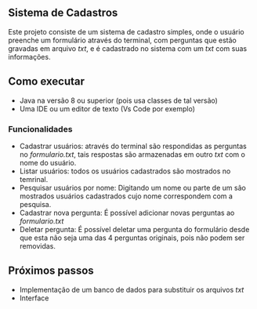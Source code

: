 ## Sistema de Cadastros

Este projeto consiste de um sistema de cadastro simples, onde o usuário preenche um formulário através do terminal, com perguntas que estão gravadas em arquivo *txt*, e é cadastrado no sistema com um *txt* com suas informações.

## Como executar
- Java na versão 8 ou superior (pois usa classes de tal versão)
- Uma IDE ou um editor de texto (Vs Code por exemplo)

### Funcionalidades
- Cadastrar usuários: através do terminal são respondidas as perguntas no *formulario.txt*, tais respostas são armazenadas em outro *txt* com o nome do usuário.
- Listar usuários: todos os usuários cadastrados são mostrados no temrinal.
- Pesquisar usuários por nome: Digitando um nome ou parte de um são mostrados usuários cadastrados cujo nome correspondem com a pesquisa.
- Cadastrar nova pergunta: É possível adicionar novas perguntas ao *formulario.txt*
- Deletar pergunta: É possível deletar uma pergunta do formulário desde que esta não seja uma das 4 perguntas originais, pois não podem ser removidas.

## Próximos passos
- Implementação de um banco de dados para substituir os arquivos *txt*
- Interface